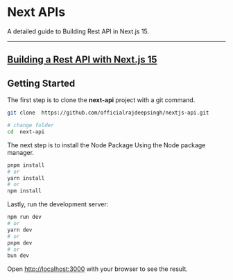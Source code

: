 # Next APIs

A detailed guide to Building Rest API in Next.js 15.

---
[Building a Rest API with Next.js 15](https://officialrajdeepsingh.medium.com/building-a-rest-api-with-next-js-15-b7f3ef0785cb)
---

## Getting Started

The first step is to clone the **next-api** project with a git command.

```bash
git clone  https://github.com/officialrajdeepsingh/nextjs-api.git

# change folder
cd  next-api
```

The next step is to install the Node Package Using the Node package manager.

```bash
pnpm install
# or
yarn install
# or
npm install
```

Lastly, run the development server:

```bash
npm run dev
# or
yarn dev
# or
pnpm dev
# or
bun dev
```

Open [http://localhost:3000](http://localhost:3000) with your browser to see the result.
